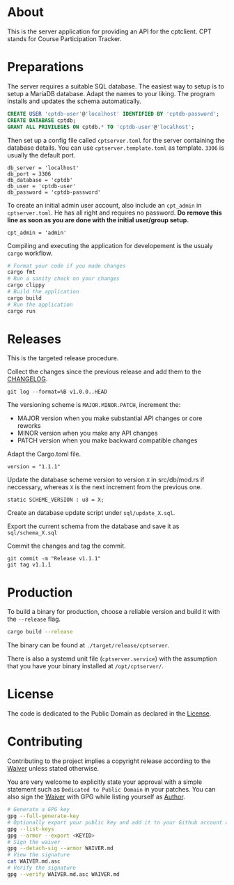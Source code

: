 About
=====

This is the server application for providing an API for the cptclient. CPT stands for Course Participation Tracker.

Preparations
============

The server requires a suitable SQL database. The easiest way to setup is to setup a MariaDB database. Adapt the names to your liking. The program installs and updates the schema automatically.

```SQL
CREATE USER 'cptdb-user'@'localhost' IDENTIFIED BY 'cptdb-password';
CREATE DATABASE cptdb;
GRANT ALL PRIVILEGES ON cptdb.* TO 'cptdb-user'@'localhost';
```

Then set up a config file called `cptserver.toml` for the server containing the database details. You can use `cptserver.template.toml` as template. `3306` is usually the default port.

```
db_server = 'localhost'
db_port = 3306
db_database = 'cptdb'
db_user = 'cptdb-user'
db_password = 'cptdb-password'
```

To create an initial admin user account, also include an `cpt_admin` in `cptserver.toml`. He has all right and requires no password. **Do remove this line as soon as you are done with the initial user/group setup.**

```
cpt_admin = 'admin'
```

Compiling and executing the application for developement is the usualy `cargo` workflow.

```bash
# Format your code if you made changes
cargo fmt
# Run a sanity check on your changes
cargo clippy
# Build the application
cargo build
# Run the application
cargo run
```

Releases
========

This is the targeted release procedure.

Collect the changes since the previous release and add them to the [CHANGELOG](CHANGELOG.md).
```
git log --format=%B v1.0.0..HEAD
```

The versioning scheme is `MAJOR.MINOR.PATCH`, increment the:
- MAJOR version when you make substantial API changes or core reworks
- MINOR version when you make any API changes
- PATCH version when you make backward compatible changes

Adapt the Cargo.toml file.

```
version = "1.1.1"
```

Update the database scheme version to version `X` in src/db/mod.rs if neccessary, whereas `X` is the next increment from the previous one.

```
static SCHEME_VERSION : u8 = X;
```

Create an database update script under `sql/update_X.sql`.

Export the current schema from the database and save it as `sql/schema_X.sql`

Commit the changes and tag the commit.

```
git commit -m "Release v1.1.1"
git tag v1.1.1
```

Production
==========

To build a binary for production, choose a reliable version and build it with the `--release` flag.

```bash
cargo build --release
```

The binary can be found at `./target/release/cptserver`.

There is also a systemd unit file (`cptserver.service`) with the assumption that you have your binary
installed at `/opt/cptserver/`.

License
=======

The code is dedicated to the Public Domain as declared in the [License](LICENSE.md).

Contributing
============

Contributing to the project implies a copyright release according to the [Waiver](WAIVER.md) unless 
stated otherwise.

You are very welcome to explicitly state your approval with a simple statement such as
`Dedicated to Public Domain` in your patches. You can also sign the [Waiver](WAIVER.md) with GPG
while listing yourself as [Author](AUTHORS.md).

```bash
# Generate a GPG key
gpg --full-generate-key
# Optionally export your public key and add it to your Github account and/or a keyserver.
gpg --list-keys
gpg --armor --export <KEYID>
# Sign the waiver
gpg --detach-sig --armor WAIVER.md
# View the signature
cat WAIVER.md.asc
# Verify the signature
gpg --verify WAIVER.md.asc WAIVER.md
```

